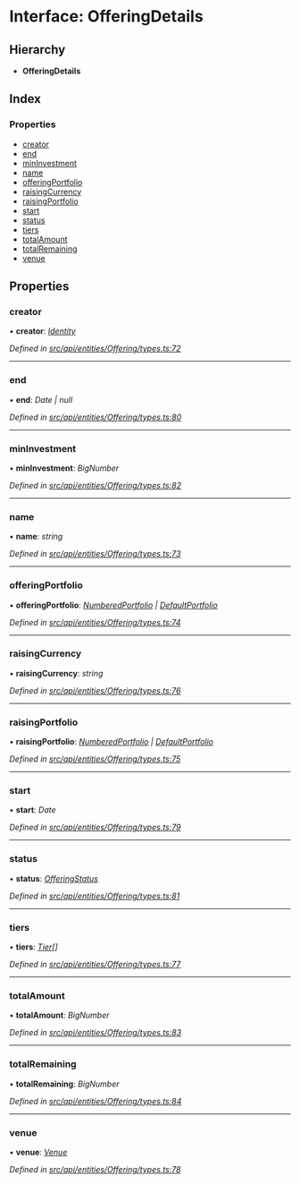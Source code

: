 # Interface: OfferingDetails

## Hierarchy

* **OfferingDetails**

## Index

### Properties

* [creator](offeringdetails.md#creator)
* [end](offeringdetails.md#end)
* [minInvestment](offeringdetails.md#mininvestment)
* [name](offeringdetails.md#name)
* [offeringPortfolio](offeringdetails.md#offeringportfolio)
* [raisingCurrency](offeringdetails.md#raisingcurrency)
* [raisingPortfolio](offeringdetails.md#raisingportfolio)
* [start](offeringdetails.md#start)
* [status](offeringdetails.md#status)
* [tiers](offeringdetails.md#tiers)
* [totalAmount](offeringdetails.md#totalamount)
* [totalRemaining](offeringdetails.md#totalremaining)
* [venue](offeringdetails.md#venue)

## Properties

###  creator

• **creator**: *[Identity](../classes/identity.md)*

*Defined in [src/api/entities/Offering/types.ts:72](https://github.com/PolymeshAssociation/polymesh-sdk/blob/46845947/src/api/entities/Offering/types.ts#L72)*

___

###  end

• **end**: *Date | null*

*Defined in [src/api/entities/Offering/types.ts:80](https://github.com/PolymeshAssociation/polymesh-sdk/blob/46845947/src/api/entities/Offering/types.ts#L80)*

___

###  minInvestment

• **minInvestment**: *BigNumber*

*Defined in [src/api/entities/Offering/types.ts:82](https://github.com/PolymeshAssociation/polymesh-sdk/blob/46845947/src/api/entities/Offering/types.ts#L82)*

___

###  name

• **name**: *string*

*Defined in [src/api/entities/Offering/types.ts:73](https://github.com/PolymeshAssociation/polymesh-sdk/blob/46845947/src/api/entities/Offering/types.ts#L73)*

___

###  offeringPortfolio

• **offeringPortfolio**: *[NumberedPortfolio](../classes/numberedportfolio.md) | [DefaultPortfolio](../classes/defaultportfolio.md)*

*Defined in [src/api/entities/Offering/types.ts:74](https://github.com/PolymeshAssociation/polymesh-sdk/blob/46845947/src/api/entities/Offering/types.ts#L74)*

___

###  raisingCurrency

• **raisingCurrency**: *string*

*Defined in [src/api/entities/Offering/types.ts:76](https://github.com/PolymeshAssociation/polymesh-sdk/blob/46845947/src/api/entities/Offering/types.ts#L76)*

___

###  raisingPortfolio

• **raisingPortfolio**: *[NumberedPortfolio](../classes/numberedportfolio.md) | [DefaultPortfolio](../classes/defaultportfolio.md)*

*Defined in [src/api/entities/Offering/types.ts:75](https://github.com/PolymeshAssociation/polymesh-sdk/blob/46845947/src/api/entities/Offering/types.ts#L75)*

___

###  start

• **start**: *Date*

*Defined in [src/api/entities/Offering/types.ts:79](https://github.com/PolymeshAssociation/polymesh-sdk/blob/46845947/src/api/entities/Offering/types.ts#L79)*

___

###  status

• **status**: *[OfferingStatus](offeringstatus.md)*

*Defined in [src/api/entities/Offering/types.ts:81](https://github.com/PolymeshAssociation/polymesh-sdk/blob/46845947/src/api/entities/Offering/types.ts#L81)*

___

###  tiers

• **tiers**: *[Tier](tier.md)[]*

*Defined in [src/api/entities/Offering/types.ts:77](https://github.com/PolymeshAssociation/polymesh-sdk/blob/46845947/src/api/entities/Offering/types.ts#L77)*

___

###  totalAmount

• **totalAmount**: *BigNumber*

*Defined in [src/api/entities/Offering/types.ts:83](https://github.com/PolymeshAssociation/polymesh-sdk/blob/46845947/src/api/entities/Offering/types.ts#L83)*

___

###  totalRemaining

• **totalRemaining**: *BigNumber*

*Defined in [src/api/entities/Offering/types.ts:84](https://github.com/PolymeshAssociation/polymesh-sdk/blob/46845947/src/api/entities/Offering/types.ts#L84)*

___

###  venue

• **venue**: *[Venue](../classes/venue.md)*

*Defined in [src/api/entities/Offering/types.ts:78](https://github.com/PolymeshAssociation/polymesh-sdk/blob/46845947/src/api/entities/Offering/types.ts#L78)*
